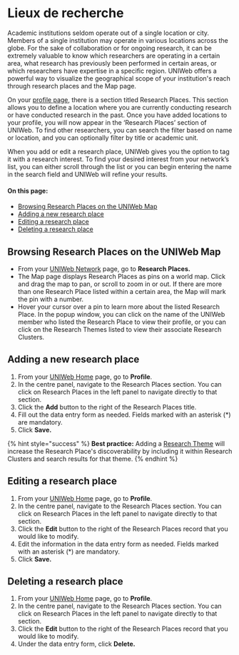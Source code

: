 # Lieux de recherche

Academic institutions seldom operate out of a single location or city. Members of a single institution may operate in various locations across the globe. For the sake of collaboration or for ongoing research, it can be extremely valuable to know which researchers are operating in a certain area, what research has previously been performed in certain areas, or which researchers have expertise in a specific region. UNIWeb offers a powerful way to visualize the geographical scope of your institution's reach through research places and the Map page.

On your [profile page](filling-out-your-public-profile.md#filling-out-your-public-profile-manually), there is a section titled Research Places. This section allows you to define a location where you are currently conducting research or have conducted research in the past. Once you have added locations to your profile, you will now appear in the ‘Research Places’ section of UNIWeb. To find other researchers, you can search the filter based on name or location, and you can optionally filter by title or academic unit.

When you add or edit a research place, UNIWeb gives you the option to tag it with a research interest. To find your desired interest from your network’s list, you can either scroll through the list or you can begin entering the name in the search field and UNIWeb will refine your results.

#### On this page:

* [Browsing Research Places on the UNIWeb Map](research-places-1.md#browsing-research-places-on-the-uniweb-map)
* [Adding a new research place](research-places-1.md#adding-a-new-research-place)
* [Editing a research place](research-places-1.md#editing-a-research-place)
* [Deleting a research place](research-places-1.md#deleting-a-research-place)

## Browsing Research Places on the UNIWeb Map

* From your [UNIWeb Network](../navigating-uniweb/the-network-page.md) page, go to **Research Places.**
* The Map page displays Research Places as pins on a world map. Click and drag the map to pan, or scroll to zoom in or out. If there are more than one Research Place listed within a certain area, the Map will mark the pin with a number.
* Hover your cursor over a pin to learn more about the listed Research Place. In the popup window, you can click on the name of the UNIWeb member who listed the Research Place to view their profile, or you can click on the Research Themes listed to view their associate Research Clusters.

## Adding a new research place

1. From your [UNIWeb Home](../navigating-uniweb/the-home-page.md) page, go to **Profile**.
2. In the centre panel, navigate to the Research Places section. You can click on Research Places in the left panel to navigate directly to that section.
3. Click the **Add** button to the right of the Research Places title.
4. Fill out the data entry form as needed. Fields marked with an asterisk \(\*\) are mandatory.
5. Click **Save.**

{% hint style="success" %}
**Best practice:** Adding a [Research Theme](research-themes/) will increase the Research Place's discoverability by including it within Research Clusters and search results for that theme.
{% endhint %}

## Editing a research place

1. From your [UNIWeb Home](../navigating-uniweb/the-home-page.md) page, go to **Profile**.
2. In the centre panel, navigate to the Research Places section. You can click on Research Places in the left panel to navigate directly to that section.
3. Click the **Edit** button to the right of the Research Places record that you would like to modify.
4. Edit the information in the data entry form as needed. Fields marked with an asterisk \(\*\) are mandatory.
5. Click **Save.**

## Deleting a research place

1. From your [UNIWeb Home](../navigating-uniweb/the-home-page.md) page, go to **Profile**.
2. In the centre panel, navigate to the Research Places section. You can click on Research Places in the left panel to navigate directly to that section.
3. Click the **Edit** button to the right of the Research Places record that you would like to modify.
4. Under the data entry form, click **Delete.**

